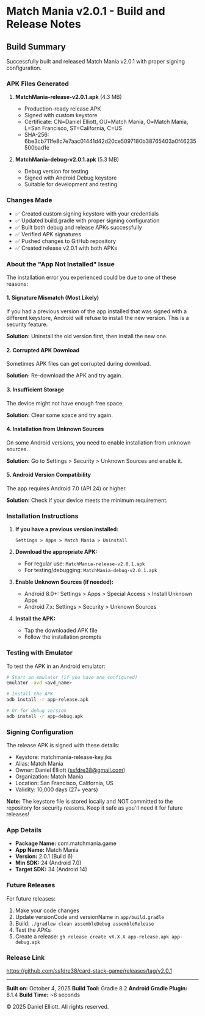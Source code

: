 # Match Mania v2.0.1 - Build and Release Notes

## Build Summary

Successfully built and released Match Mania v2.0.1 with proper signing configuration.

### APK Files Generated

1. **MatchMania-release-v2.0.1.apk** (4.3 MB)
   - Production-ready release APK
   - Signed with custom keystore
   - Certificate: CN=Daniel Elliott, OU=Match Mania, O=Match Mania, L=San Francisco, ST=California, C=US
   - SHA-256: 6be3cb711fe8c7e7aac01441d42d20ce5097180b38765403a0f46235500bad1e

2. **MatchMania-debug-v2.0.1.apk** (5.3 MB)
   - Debug version for testing
   - Signed with Android Debug keystore
   - Suitable for development and testing

### Changes Made

- ✅ Created custom signing keystore with your credentials
- ✅ Updated build.gradle with proper signing configuration
- ✅ Built both debug and release APKs successfully
- ✅ Verified APK signatures
- ✅ Pushed changes to GitHub repository
- ✅ Created release v2.0.1 with both APKs

### About the "App Not Installed" Issue

The installation error you experienced could be due to one of these reasons:

#### 1. **Signature Mismatch (Most Likely)**
If you had a previous version of the app installed that was signed with a different keystore, Android will refuse to install the new version. This is a security feature.

**Solution:** Uninstall the old version first, then install the new one.

#### 2. **Corrupted APK Download**
Sometimes APK files can get corrupted during download.

**Solution:** Re-download the APK and try again.

#### 3. **Insufficient Storage**
The device might not have enough free space.

**Solution:** Clear some space and try again.

#### 4. **Installation from Unknown Sources**
On some Android versions, you need to enable installation from unknown sources.

**Solution:** Go to Settings > Security > Unknown Sources and enable it.

#### 5. **Android Version Compatibility**
The app requires Android 7.0 (API 24) or higher.

**Solution:** Check if your device meets the minimum requirement.

### Installation Instructions

1. **If you have a previous version installed:**
   ```
   Settings > Apps > Match Mania > Uninstall
   ```

2. **Download the appropriate APK:**
   - For regular use: `MatchMania-release-v2.0.1.apk`
   - For testing/debugging: `MatchMania-debug-v2.0.1.apk`

3. **Enable Unknown Sources (if needed):**
   - Android 8.0+: Settings > Apps > Special Access > Install Unknown Apps
   - Android 7.x: Settings > Security > Unknown Sources

4. **Install the APK:**
   - Tap the downloaded APK file
   - Follow the installation prompts

### Testing with Emulator

To test the APK in an Android emulator:

```bash
# Start an emulator (if you have one configured)
emulator -avd <avd_name>

# Install the APK
adb install -r app-release.apk

# Or for debug version
adb install -r app-debug.apk
```

### Signing Configuration

The release APK is signed with these details:
- Keystore: matchmania-release-key.jks
- Alias: Match Mania
- Owner: Daniel Elliott (ssfdre38@gmail.com)
- Organization: Match Mania
- Location: San Francisco, California, US
- Validity: 10,000 days (27+ years)

**Note:** The keystore file is stored locally and NOT committed to the repository for security reasons. Keep it safe as you'll need it for future releases!

### App Details

- **Package Name:** com.matchmania.game
- **App Name:** Match Mania
- **Version:** 2.0.1 (Build 6)
- **Min SDK:** 24 (Android 7.0)
- **Target SDK:** 34 (Android 14)

### Future Releases

For future releases:
1. Make your code changes
2. Update versionCode and versionName in `app/build.gradle`
3. Build: `./gradlew clean assembleDebug assembleRelease`
4. Test the APKs
5. Create a release: `gh release create vX.X.X app-release.apk app-debug.apk`

### Release Link

https://github.com/ssfdre38/card-stack-game/releases/tag/v2.0.1

---

**Built on:** October 4, 2025
**Build Tool:** Gradle 8.2
**Android Gradle Plugin:** 8.1.4
**Build Time:** ~6 seconds

© 2025 Daniel Elliott. All rights reserved.
